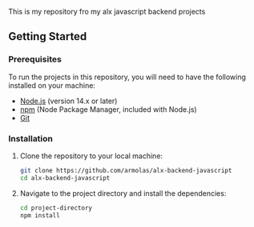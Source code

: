 This is my repository fro my alx javascript backend projects

## Getting Started

### Prerequisites

To run the projects in this repository, you will need to have the following installed on your machine:

- [Node.js](https://nodejs.org/) (version 14.x or later)
- [npm](https://www.npmjs.com/) (Node Package Manager, included with Node.js)
- [Git](https://git-scm.com/)

### Installation

1. Clone the repository to your local machine:

    ```bash
    git clone https://github.com/armolas/alx-backend-javascript
    cd alx-backend-javascript
    ```

2. Navigate to the project directory and install the dependencies:

    ```bash
    cd project-directory
    npm install
